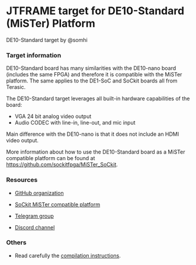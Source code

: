 # JTFRAME target for DE10-Standard (MiSTer) Platform

DE10-Standard target by @somhi 

### Target information

DE10-Standard board has many similarities with the DE10-nano board (includes the same FPGA) and therefore it is compatible with the MiSTer platform. The same applies to the DE1-SoC  and SoCkit boards all from Terasic.

The DE10-Standard target leverages all built-in hardware capabilities of the board:

- VGA 24 bit analog video output
- Audio CODEC with line-in, line-out, and mic input

Main difference with the DE10-nano is that it does not include an HDMI video output. 

More information about how to use the DE10-Standard board as a MiSTer compatible platform can be found at https://github.com/sockitfpga/MiSTer_SoCkit.

### Resources

* [GitHub organization](https://github.com/sockitfpga)  
* [SoCkit MiSTer compatible platform](https://github.com/sockitfpga/MiSTer_SoCkit)

* [Telegram group](https://t.me/Sockit_FPGA)
* [Discord channel](https://discord.gg/YDdmtwh)

### Others

* Read carefully the [compilation instructions](../../doc/compilation.md).  

  





